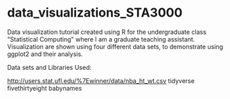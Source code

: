 # data_visualizations_STA3000

Data visualization tutorial created using R for the undergraduate class "Statistical Computing" where I am a graduate teaching assistant. Visualization are shown using four different data sets, to demonstrate using ggplot2 and their analysis.

Data sets and Libraries Used:

http://users.stat.ufl.edu/%7Ewinner/data/nba_ht_wt.csv
tidyverse
fivethirtyeight
babynames
